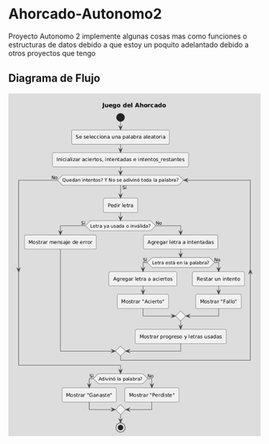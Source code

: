 # Ahorcado-Autonomo2
Proyecto Autonomo 2
implemente algunas cosas mas como funciones o estructuras de datos debido a que estoy un poquito adelantado debido a otros proyectos que tengo
## Diagrama de Flujo
![Diagrama del juego del Ahorcado](diagramaDeFlujo.png)
